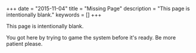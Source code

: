 +++
date = "2015-11-04"
title = "Missing Page"
description = "This page is intentionally blank."
keywords = []
+++

This page is intentionally blank.

You got here by trying to game the system before it's ready. Be more patient please.

